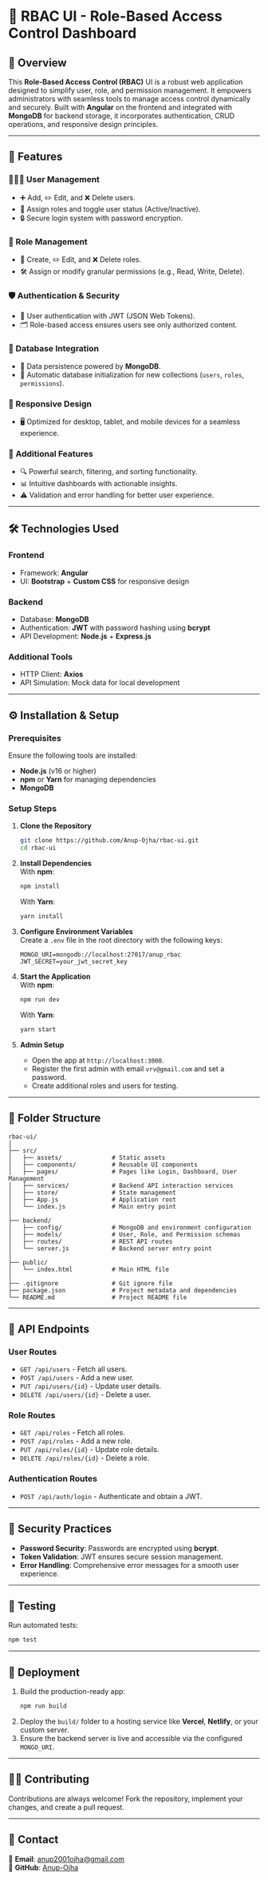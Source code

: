 
# 🌟 RBAC UI - Role-Based Access Control Dashboard  

## 📌 Overview  

This **Role-Based Access Control (RBAC)** UI is a robust web application designed to simplify user, role, and permission management. It empowers administrators with seamless tools to manage access control dynamically and securely. Built with **Angular** on the frontend and integrated with **MongoDB** for backend storage, it incorporates authentication, CRUD operations, and responsive design principles.  

---

## 🚀 Features  

### 🧑‍🤝‍🧑 User Management  
- ➕ Add, ✏️ Edit, and ❌ Delete users.  
- 🔑 Assign roles and toggle user status (Active/Inactive).  
- 🔒 Secure login system with password encryption.  

### 🔑 Role Management  
- 📝 Create, ✏️ Edit, and ❌ Delete roles.  
- 🛠️ Assign or modify granular permissions (e.g., Read, Write, Delete).  

### 🛡️ Authentication & Security  
- 🔐 User authentication with JWT (JSON Web Tokens).  
- 🗂️ Role-based access ensures users see only authorized content.  

### 📡 Database Integration  
- 💾 Data persistence powered by **MongoDB**.  
- 🤖 Automatic database initialization for new collections (`users`, `roles`, `permissions`).  

### 📱 Responsive Design  
- 🖥️ Optimized for desktop, tablet, and mobile devices for a seamless experience.  

### 🔄 Additional Features  
- 🔍 Powerful search, filtering, and sorting functionality.  
- 📊 Intuitive dashboards with actionable insights.  
- ⚠️ Validation and error handling for better user experience.  

---

## 🛠️ Technologies Used  

### **Frontend**  
- Framework: **Angular**  
- UI: **Bootstrap** + **Custom CSS** for responsive design  

### **Backend**  
- Database: **MongoDB**  
- Authentication: **JWT** with password hashing using **bcrypt**  
- API Development: **Node.js** + **Express.js**  

### **Additional Tools**  
- HTTP Client: **Axios**  
- API Simulation: Mock data for local development  

---

## ⚙️ Installation & Setup  

### Prerequisites  
Ensure the following tools are installed:  
- **Node.js** (v16 or higher)  
- **npm** or **Yarn** for managing dependencies  
- **MongoDB**  

### Setup Steps  

1. **Clone the Repository**  
   ```bash  
   git clone https://github.com/Anup-Ojha/rbac-ui.git  
   cd rbac-ui  
   ```  

2. **Install Dependencies**  
   With **npm**:  
   ```bash  
   npm install  
   ```  
   With **Yarn**:  
   ```bash  
   yarn install  
   ```  

3. **Configure Environment Variables**  
   Create a `.env` file in the root directory with the following keys:  
   ```plaintext  
   MONGO_URI=mongodb://localhost:27017/anup_rbac  
   JWT_SECRET=your_jwt_secret_key  
   ```  

4. **Start the Application**  
   With **npm**:  
   ```bash  
   npm run dev  
   ```  
   With **Yarn**:  
   ```bash  
   yarn start  
   ```  

5. **Admin Setup**  
   - Open the app at `http://localhost:3000`.  
   - Register the first admin with email `vrv@gmail.com` and set a password.  
   - Create additional roles and users for testing.  

---

## 📑 Folder Structure  

```plaintext  
rbac-ui/  
│  
├── src/  
│   ├── assets/              # Static assets  
│   ├── components/          # Reusable UI components  
│   ├── pages/               # Pages like Login, Dashboard, User Management  
│   ├── services/            # Backend API interaction services  
│   ├── store/               # State management  
│   ├── App.js               # Application root  
│   └── index.js             # Main entry point  
│  
├── backend/  
│   ├── config/              # MongoDB and environment configuration  
│   ├── models/              # User, Role, and Permission schemas  
│   ├── routes/              # REST API routes  
│   └── server.js            # Backend server entry point  
│  
├── public/  
│   └── index.html           # Main HTML file  
│  
├── .gitignore               # Git ignore file  
├── package.json             # Project metadata and dependencies  
└── README.md                # Project README file  
```  

---

## 📡 API Endpoints  

### **User Routes**  
- `GET /api/users` - Fetch all users.  
- `POST /api/users` - Add a new user.  
- `PUT /api/users/{id}` - Update user details.  
- `DELETE /api/users/{id}` - Delete a user.  

### **Role Routes**  
- `GET /api/roles` - Fetch all roles.  
- `POST /api/roles` - Add a new role.  
- `PUT /api/roles/{id}` - Update role details.  
- `DELETE /api/roles/{id}` - Delete a role.  

### **Authentication Routes**  
- `POST /api/auth/login` - Authenticate and obtain a JWT.  

---

## 🔐 Security Practices  

- **Password Security**: Passwords are encrypted using **bcrypt**.  
- **Token Validation**: JWT ensures secure session management.  
- **Error Handling**: Comprehensive error messages for a smooth user experience.  

---

## 🧪 Testing  

Run automated tests:  
```bash  
npm test  
```  

---

## 🚀 Deployment  

1. Build the production-ready app:  
   ```bash  
   npm run build  
   ```  
2. Deploy the `build/` folder to a hosting service like **Vercel**, **Netlify**, or your custom server.  
3. Ensure the backend server is live and accessible via the configured `MONGO_URI`.  

---

## 👨‍💻 Contributing  

Contributions are always welcome! Fork the repository, implement your changes, and create a pull request.  

---

## 📧 Contact  

📩 **Email**: anup2001ojha@gmail.com  
🐙 **GitHub**: [Anup-Ojha](https://github.com/Anup-Ojha)  
